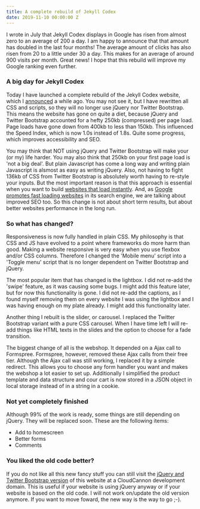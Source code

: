 ```yaml
---
title: A complete rebuild of Jekyll Codex
date: 2019-11-10 00:00:00 Z
---
```


I wrote in July that Jekyll Codex displays in Google has risen from almost zero to an average of 200 a day. I am happy to announce that that amount has doubled in the last four months! The average amount of clicks has also risen from 20 to a little under 30 a day. This makes for an average of around 900 visits per month. Great news! I hope that this rebuild will improve my Google ranking even further.

### A big day for Jekyll Codex

Today I have launched a complete rebuild of the Jekyll Codex website, which I [announced](/blog/ditching-jquery-and-twitter-bootstrap/) a while ago. You may not see it, but I have rewritten all CSS and scripts, so they will no longer use jQuery nor Twitter Bootstrap. This means the website has gone on quite a diet, because jQuery and Twitter Bootstrap accounted for a hefty 250kb (compressed) per page load. Page loads have gone down from 400kb to less than 150kb. This influenced the Speed Index, which is now 1.0s instead of 1.8s. Quite some progress, which improves accessibility and SEO.

You may think that NOT using jQuery and Twitter Bootstrap will make your (or my) life harder. You may also think that 250kb on your first page load is 'not a big deal'. But plain Javascript has come a long way and writing plain Javascript is alsmost as easy as writing jQuery. Also, not having to fight 136kb of CSS from Twitter Bootstrap is absolutely worth having to re-style your inputs. But the most important reason is that this approach is essential when you want to build [websites that load instantly](https://www.usecue.com/blog/websites-that-load-instantly/). And, as [Google promotes fast loading websites](https://www.usecue.com/blog/google-will-shame-slow-websites/) in its search engine, we are talking about improved SEO too. So this change is not about short term results, but about better websites performance in the long run.

### So what has changed? 

Responsiveness is now fully handled in plain CSS. My philosophy is that CSS and JS have evolved to a point where frameworks do more harm than good. Making a website responsive is very easy when you use flexbox and/or CSS columns. Therefore I changed the 'Mobile menu' script into a 'Toggle menu' script that is no longer dependent on Twitter Bootstrap and jQuery.

The most popular item that has changed is the lightbox. I did not re-add the 'swipe' feature, as it was causing some bugs. I might add this feature later, but for now this functionality is gone. I did not re-add the captions, as I found myself removing them on every website I was using the lightbox and I was having enough on my plate already. I might add this functionality later. 

Another thing I rebuilt is the slider, or carousel. I replaced the Twitter Bootstrap variant with a pure CSS carousel. When I have time left I will re-add things like HTML texts in the slides and the option to choose for a fade transition. 

The biggest change of all is the webshop. It depended on a Ajax call to Formspree. Formspree, however, removed these Ajax calls from their free tier. Although the Ajax call was still working, I replaced it by a simple redirect. This allows you to choose any form handler you want and makes the webshop a lot easier to set up. Additionally I simplified the product template and data structure and cour cart is now stored in a JSON object in local storage instead of in a string in a cookie.

### Not yet completely finished

Although 99% of the work is ready, some things are still depending on jQuery. They will be replaced soon. These are the following items:

- Add to homescreen
- Better forms
- Comments

### You liked the old code better?

If you do not like all this new fancy stuff you can still visit the [jQuery and Twitter Bootstrap version](https://fresh-butterfly.cloudvent.net) of this website at a CloudCannon development domain. This is useful if your website is using jQuery anyway or if your website is based on the old code. I will not work on/update the old version anymore. If you want to move foward, the new way is the way to go ;-).
